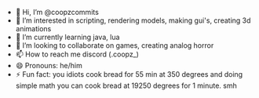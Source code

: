 - 👋 Hi, I’m @coopzcommits
- 👀 I’m interested in scripting, rendering models, making gui's, creating 3d animations
- 🌱 I’m currently learning java, lua
- 💞️ I’m looking to collaborate on games, creating analog horror
- 📫 How to reach me discord (.coopz_)
- 😄 Pronouns: he/him
- ⚡ Fun fact: you idiots cook bread for 55 min at 350 degrees and doing simple math you can cook bread at 19250 degrees for 1 minute. smh

<!---
coopzcommits/coopzcommits is a ✨ special ✨ repository because its `README.md` (this file) appears on your GitHub profile.
You can click the Preview link to take a look at your changes.
--->
